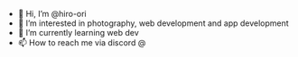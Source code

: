 - 👋 Hi, I’m @hiro-ori
- 👀 I’m interested in photography, web development and app development
- 🌱 I’m currently learning web dev
- 📫 How to reach me via discord @

<!---
hiro-ori/hiro-ori is a ✨ special ✨ repository because its `README.md` (this file) appears on your GitHub profile.
You can click the Preview link to take a look at your changes.
--->
